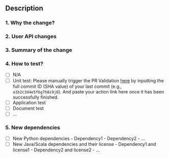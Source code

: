 ## Description

<!-- For small changes (<=3 files and <=50 lines of codes in the source folder), -->
<!-- you may remove Sections 1-4 below and just provide a simple description here -->

### 1. Why the change?

<!-- Provide the related github issue link if available -->

### 2. User API changes

<!-- Describe API changes (i.e., how users will use the feature) if any; -->
<!-- alternatively, provide a link to the github issue for the design -->

### 3. Summary of the change 

<!-- Provide the design for the implementation; -->
<!-- alternatively, provide a link to the github issue for the design -->

### 4. How to test?
- [ ] N/A
- [ ] Unit test: Please manually trigger the PR Validation [here](https://github.com/intel-analytics/ipex-llm-workflow/actions/workflows/llm-PR-validation.yml) by inputting the full commit ID (SHA value) of your last commit (e.g., `a1b2c3d4e5f6g7h8i9j0`). And paste your action link here once it has been successfully finished.
- [ ] Application test
- [ ] Document test
- [ ] ...

### 5. New dependencies

<!-- If no new dependency is introduced, remove this section -->

- [ ] New Python dependencies
       - Dependency1 
       - Dependency2
       - ...
- [ ] New Java/Scala dependencies and their license
       - Dependency1 and license1
       - Dependency2 and license2
       - ...
